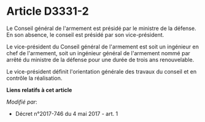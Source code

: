 # Article D3331-2

Le Conseil général de l'armement est présidé par le ministre de la défense. En son absence, le conseil est présidé par son
vice-président.

Le vice-président du Conseil général de l'armement est soit un ingénieur en chef de l'armement, soit un ingénieur général de
l'armement nommé par arrêté du ministre de la défense pour une durée de trois ans renouvelable.

Le vice-président définit l'orientation générale des travaux du conseil et en contrôle la réalisation.

**Liens relatifs à cet article**

_Modifié par_:

  - Décret n°2017-746 du 4 mai 2017 - art. 1
